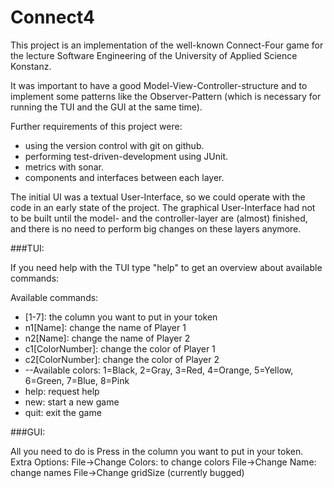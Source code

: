 Connect4
========

This project is an implementation of the well-known Connect-Four game for the lecture Software Engineering of the University of Applied Science Konstanz.

It was important to have a good Model-View-Controller-structure and to implement some patterns like the Observer-Pattern (which is necessary for running the TUI and the GUI at the same time).

Further requirements of this project were:

 * using the version control with git on github.
 * performing test-driven-development using JUnit.
 * metrics with sonar.
 * components and interfaces between each layer.

The initial UI was a textual User-Interface, so we could operate with the code in an early state of the project. The graphical User-Interface had not to be built until the model- and the controller-layer are (almost) finished, and there is no need to perform big changes on these layers anymore.

###TUI:

If you need help with the TUI type "help" to get an overview about available commands:

Available commands:
 * [1-7]: the column you want to put in your token
 * n1[Name]: change the name of Player 1
 * n2[Name]: change the name of Player 2
 * c1[ColorNumber]: change the color of Player 1
 * c2[ColorNumber]: change the color of Player 2
 * --Available colors: 1=Black, 2=Gray, 3=Red, 4=Orange, 5=Yellow, 6=Green, 7=Blue, 8=Pink
 * help: request help
 * new: start a new game
 * quit: exit the game

###GUI:

All you need to do is Press in the column you want to put in your token.
Extra Options:
File->Change Colors: to change colors
File->Change Name: change names
File->Change gridSize (currently bugged)


